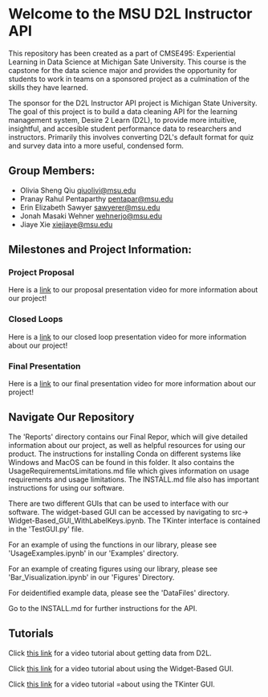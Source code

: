 # Welcome to the MSU D2L Instructor API

This repository has been created as a part of CMSE495: Experiential Learning in Data Science at Michigan Sate University. This course is the capstone for the data science major and provides the opportunity for students to work in teams on a sponsored project as a culmination of the skills they have learned. 

The sponsor for the D2L Instructor API project is Michigan State University. The goal of this project is to build a data cleaning API for the learning management system, Desire 2 Learn (D2L), to provide more intuitive, insightful, and accesible student performance data to researchers and instructors. Primarily this involves converting D2L's default format for quiz and survey data into a more useful, condensed form. 

## Group Members:
- Olivia Sheng Qiu <qiuolivi@msu.edu>
- Pranay Rahul Pentaparthy <pentapar@msu.edu>
- Erin Elizabeth Sawyer <sawyerer@msu.edu>
- Jonah Masaki Wehner <wehnerjo@msu.edu>
- Jiaye Xie <xiejiaye@msu.edu>

## Milestones and Project Information:

### Project Proposal
Here is a [link](https://mediaspace.msu.edu/media/MSUD2LInstructorAPI-CMSE495_Proposal_Presentation_Video/1_8nkuh5ul) to our proposal presentation video for more information about our project! 

### Closed Loops
Here is a [link](https://mediaspace.msu.edu/media/MSUD2LInstructorAPI-CMSE495_Closed-Loop_Presentation_Video/1_lirffq9v) to our closed loop presentation video for more information about our project! 

### Final Presentation
Here is a [link](https://mediaspace.msu.edu/media/MSUD2LInstructorAPI-CMSE495_Final_Project_Video/1_dy0poenh) to our final presentation video for more information about our project! 

## Navigate Our Repository

The 'Reports' directory contains our Final Repor, which will give detailed information about our project, as well as helpful resources for using our product. The instructions for installing Conda on different systems like Windows and MacOS can be found in this folder. It also contains the UsageRequirementsLimitations.md file which gives information on usage requirements and usage limitations. The INSTALL.md file also has important instructions for using our software.

There are two different GUIs that can be used to interface with our software. The widget-based GUI can be accessed by navigating to src-> Widget-Based_GUI_WithLabelKeys.ipynb. The TKinter interface is contained in the 'TestGUI.py' file.

For an example of using the functions in our library, please see 'UsageExamples.ipynb' in our 'Examples' directory. 

For an example of creating figures using our library, please see 'Bar_Visualization.ipynb' in our 'Figures' Directory. 

For deidentified example data, please see the 'DataFiles' directory.

Go to the INSTALL.md for further instructions for the API.

## Tutorials

Click [this link](https://mediaspace.msu.edu/media/Getting+D2L+Data+Output+Tutorial/1_i9pbey6y) for a video tutorial about getting data from D2L. 

Click [this link](https://mediaspace.msu.edu/media/WidgetBasedGUI_Tutorial/1_2unbogi0) for a video tutorial about using the Widget-Based GUI.

Click [this link](https://mediaspace.msu.edu/media/TKinter+GUI+Tutorial/1_cq87zx8m) for a video tutorial =about using the TKinter GUI.
